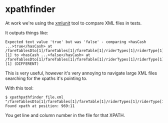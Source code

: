 # xpathfinder

At work we're using the [xmlunit](https://www.xmlunit.org/) tool to compare XML
files in tests.

It outputs things like:

```
Expected text value 'true' but was 'false' - comparing <hasCash ...>true</hasCash> at /fareTablesDto[1]/fareTables[1]/fareTable[1]/riderTypes[1]/riderType[1]/hasCash[1]/text()[1] to <hasCash ...>false</hasCash> at /fareTablesDto[1]/fareTables[1]/fareTable[1]/riderTypes[1]/riderType[1]/hasCash[1]/text()[1] (DIFFERENT)

```

This is very useful, however it's very annoying to navigate large XML files
searching for the xpaths it's pointing to.

With this tool:

```
$ xpathpathfinder file.xml "/fareTablesDto[1]/fareTables[1]/fareTable[1]/riderTypes[1]/riderType[1]/hasCash[1]"
Found xpath at position: 969:11
```

You get line and column number in the file for that XPATH.
